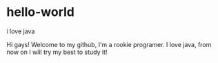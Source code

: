 # hello-world
i love java

Hi gays!
Welcome to my github, I'm a rookie programer.
I love java, from now on I will try my best to study it!
